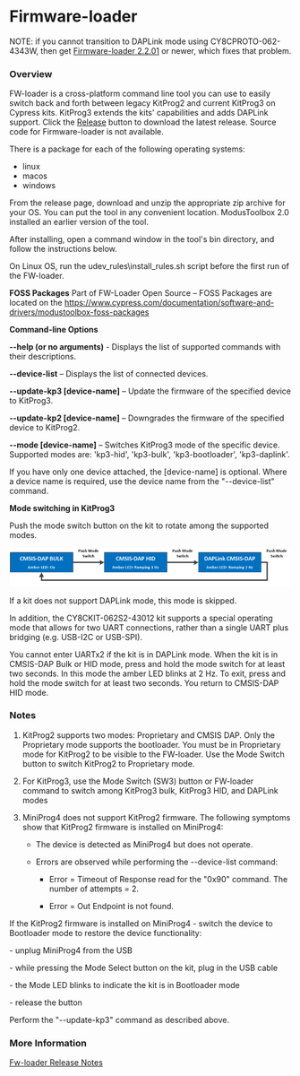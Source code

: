 Firmware-loader
===============

NOTE: if you cannot transition to DAPLink mode using CY8CPROTO-062-4343W, then get [Firmware-loader 2.2.01](https://github.com/cypresssemiconductorco/Firmware-loader/releases/tag/2.2.01.243) or newer, which fixes that problem.

### Overview

FW-loader is a cross-platform command line tool you can use to easily switch
back and forth between legacy KitProg2 and current KitProg3 on Cypress kits.
KitProg3 extends the kits' capabilities and adds DAPLink support. Click the
[Release](https://github.com/cypresssemiconductorco/Firmware-loader/releases)
button to download the latest release. Source code for Firmware-loader is not
available.

There is a package for each of the following operating systems:

-   linux
-   macos
-   windows

From the release page, download and unzip the appropriate zip archive for your OS. You can put the tool in any convenient location. ModusToolbox 2.0 installed an earlier version of the tool.

After installing, open a command window in the tool's bin directory, and follow the
instructions below.

On Linux OS, run the udev_rules\\install_rules.sh script before the first run of
the FW-loader.

**FOSS Packages** 
Part of FW-Loader Open Source – FOSS Packages are located on the https://www.cypress.com/documentation/software-and-drivers/modustoolbox-foss-packages

**Command-line Options**

**--help (or no arguments)** - Displays the list of supported commands with
their descriptions.

**--device-list** – Displays the list of connected devices.

**--update-kp3 [device-name]** – Update the firmware of the specified device to KitProg3.

**--update-kp2 [device-name]** – Downgrades the firmware of the specified device to KitProg2.

**--mode <mode> [device-name]** – Switches KitProg3 mode of the specific device. Supported modes are: 'kp3-hid', 'kp3-bulk', 'kp3-bootloader', 'kp3-daplink'.

If you have only one device attached, the [device-name] is optional. Where a device name is required, use the device name from the "--device-list" command.

**Mode switching in KitProg3**

Push the mode switch button on the kit to rotate among the supported modes.

![](.//media/ModeSwitchingDiagram.png)

If a kit does not support DAPLink mode, this mode is skipped.

In addition, the CY8CKIT-062S2-43012 kit supports a special operating mode that allows for two UART connections, rather than a single UART plus bridging (e.g. USB-I2C or USB-SPI). 

You cannot enter UARTx2 if the kit is in DAPLink mode. When the kit is in CMSIS-DAP Bulk or HID mode,  press and hold the mode switch for at least two seconds. In this mode the amber LED blinks at 2 Hz. To exit, press and hold the mode switch for at least two seconds. You return to CMSIS-DAP HID mode. 

### Notes

1.  KitProg2 supports two modes: Proprietary and CMSIS DAP. Only the Proprietary
    mode supports the bootloader. You must be in Proprietary mode for KitProg2
    to be visible to the FW-loader. Use the Mode Switch button to switch
    KitProg2 to Proprietary mode.

2.  For KitProg3, use the Mode Switch (SW3) button or FW-loader command to switch among KitProg3
    bulk, KitProg3 HID, and DAPLink modes

3.  MiniProg4 does not support KitProg2 firmware. The following symptoms show that
    KitProg2 firmware is installed on MiniProg4:

    -   The device is detected as MiniProg4 but does not operate.

    -   Errors are observed while performing the --device-list command:

        -   Error = Timeout of Response read for the "0x90" command. The number
            of attempts = 2.

        -   Error = Out Endpoint is not found.

If the KitProg2 firmware is installed on MiniProg4 - switch the device to Bootloader mode to restore the device functionality:

\- unplug MiniProg4 from the USB

\- while pressing the Mode Select button on the kit, plug in the USB cable

\- the Mode LED blinks to indicate the kit is in Bootloader mode

\- release the button

Perform the "--update-kp3" command as described above.

### More Information

[Fw-loader Release Notes](https://github.com/cypresssemiconductorco/Firmware-loader/blob/master/RELEASE.MD)
